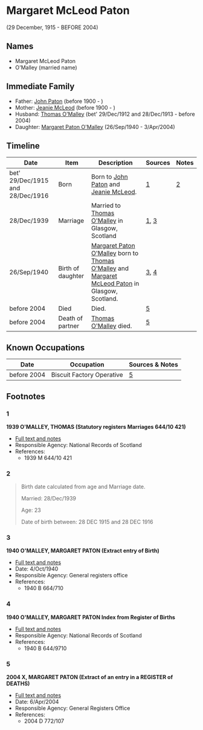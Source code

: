 ﻿---
layout: person
subject_key: i56209708
permalink: /people/i56209708
---

# Margaret McLeod Paton
(29 December, 1915 - BEFORE 2004)

## Names

* Margaret McLeod Paton
* O'Malley (married name)

## Immediate Family

* Father: [John Paton](./@5211114@-john-paton-b1900-d.md) (before 1900 - )
* Mother: [Jeanie McLeod](./@70248352@-jeanie-mcleod-b1900-d.md) (before 1900 - )
* Husband: [Thomas O'Malley](./@12568152@-thomas-o'malley-b1912-12-29~1913-12-28-d2004.md) (bet' 29/Dec/1912 and 28/Dec/1913 - before 2004)
* Daughter: [Margaret Paton O'Malley](./@46723082@-margaret-paton-o'malley-b1940-9-26-d2004-4-3.md) (26/Sep/1940 - 3/Apr/2004)

## Timeline

Date | Item | Description | Sources | Notes
---|---|---|---|---
bet' 29/Dec/1915 and 28/Dec/1916 | Born | Born to [John Paton](./@5211114@-john-paton-b1900-d.md) and [Jeanie McLeod](./@70248352@-jeanie-mcleod-b1900-d.md). | [1](#1) | [2](#2)
28/Dec/1939 | Marriage | Married to [Thomas O'Malley](./@12568152@-thomas-o'malley-b1912-12-29~1913-12-28-d2004.md) in Glasgow, Scotland | [1](#1), [3](#3) | 
26/Sep/1940 | Birth of daughter | [Margaret Paton O'Malley](./@46723082@-margaret-paton-o'malley-b1940-9-26-d2004-4-3.md) born to [Thomas O'Malley](./@12568152@-thomas-o'malley-b1912-12-29~1913-12-28-d2004.md) and [Margaret McLeod Paton](./@56209708@-margaret-mcleod-paton-b1915-12-29~1916-12-28-d2004.md) in Glasgow, Scotland. | [3](#3), [4](#4) | 
before 2004 | Died | Died. | [5](#5) | 
before 2004 | Death of partner | [Thomas O'Malley](./@12568152@-thomas-o'malley-b1912-12-29~1913-12-28-d2004.md) died. | [5](#5) | 

## Known Occupations

Date | Occupation | Sources & Notes
---|---|---
before 2004 | Biscuit Factory Operative | [5](#5)

## Footnotes

### 1

**1939 O'MALLEY, THOMAS (Statutory registers Marriages 644/10 421)**

* [Full text and notes](../sources/@89657505@-1939-o'malley,-thomas-statutory-registers-marriages-644-10-421-.md)
* Responsible Agency: National Records of Scotland
* References: 
  * 1939 M 644/10 421

### 2

> Birth date calculated from age and Marriage date.
>
> Married: 28/Dec/1939
>
> Age: 23
>
> Date of birth between: 28 DEC 1915 and 28 DEC 1916
>


### 3

**1940 O'MALLEY, MARGARET PATON (Extract entry of Birth)**

* [Full text and notes](../sources/@54701108@-1940-o'malley,-margaret-paton-extract-entry-of-birth-.md)
* Date: 4/Oct/1940
* Responsible Agency: General registers office
* References: 
  * 1940 B 664/710

### 4

**1940 O'MALLEY, MARGARET PATON Index from Register of Births**

* [Full text and notes](../sources/@58885276@-1940-o'malley,-margaret-paton-index-from-register-of-births.md)
* Responsible Agency: National Records of Scotland
* References: 
  * 1940 B 644/9710

### 5

**2004 X, MARGARET PATON (Extract of an entry in a REGISTER of DEATHS)**

* [Full text and notes](../sources/@55468576@-2004-campbell,-margaret-paton-extract-of-an-entry-in-a-register-of-deaths-.md)
* Date: 6/Apr/2004
* Responsible Agency: General Registers Office
* References: 
  * 2004 D 772/107

